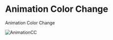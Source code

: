 # Animation Color Change

Animation Color Change

![AnimationCC](https://user-images.githubusercontent.com/98979530/161050665-da4d349c-77cf-4904-9694-1c046f8edda8.gif)

